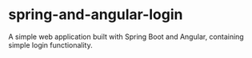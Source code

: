 # spring-and-angular-login

A simple web application built with Spring Boot and Angular, containing simple login functionality.
